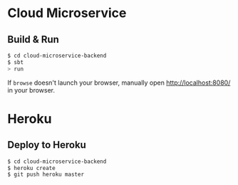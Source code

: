 # Cloud Microservice #

## Build & Run ##

```sh
$ cd cloud-microservice-backend
$ sbt
> run
```

If `browse` doesn't launch your browser, manually open [http://localhost:8080/](http://localhost:8080/) in your browser.

# Heroku #

## Deploy to Heroku ##

```sh
$ cd cloud-microservice-backend
$ heroku create
$ git push heroku master
```
